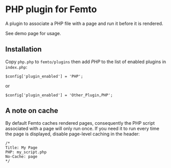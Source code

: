 PHP plugin for Femto
====================

A plugin to associate a PHP file with a page and run it before it is rendered.

See demo page for usage.

Installation
------------
Copy `php.php` to `femto/plugins` then add _PHP_ to the list of enabled plugins
in `index.php`:

    $config['plugin_enabled'] = 'PHP';

or

    $config['plugin_enabled'] = 'Other_Plugin,PHP';

A note on cache
---------------
By default Femto caches rendered pages, consequently the PHP script associated
with a page will only run once. If you need it to run every time the page is
displayed, disable page-level caching in the header:

    /*
    Title: My Page
    PHP: my_script.php
    No-Cache: page
    */
